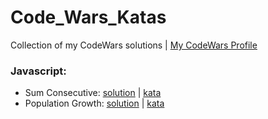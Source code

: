 # Code_Wars_Katas

Collection of my CodeWars solutions | [My CodeWars Profile](https://www.codewars.com/users/sPesce)

### Javascript:

- Sum Consecutive: [solution](Javascript/Beginner%20Series%20%233%20Sum%20of%20Numbers/solution.js) | [kata](https://www.codewars.com/kata/55f2b110f61eb01779000053/train/javascript)
- Population Growth: [solution](Javascript/%20Growth%20of%20a%20Population/solution.js) | [kata](https://www.codewars.com/kata/563b662a59afc2b5120000c6/train/javascript)

